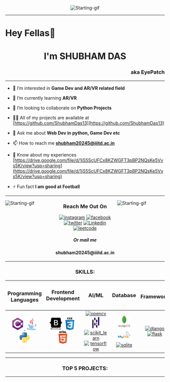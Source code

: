 <p align="center">
<img src="https://media.giphy.com/media/RbDKaczqWovIugyJmW/giphy.gif" alt="Starting-gif" width="1000" height="150"/>
</p>
<hr>
<h1 align="left">Hey Fellas👋</h1><h1 align="center"> I'm SHUBHAM DAS</h1><h3 align="right">aka EyePatch</h3>

<hr>

- 🔭 I’m interested in **Game Dev and AR/VR related field**

- 🌱 I’m currently learning **AR/VR**

- 👯 I’m looking to collaborate on **Python Projects**

- 👨‍💻 All of my projects are available at [https://github.com/ShubhamDas13](https://github.com/ShubhamDas13)

- 💬 Ask me about **Web Dev in python, Game Dev etc**

- 📫 How to reach me **shubham20245@iiitd.ac.in**

- 📄 Know about my experiences [https://drive.google.com/file/d/1jS5ScUFCx8KZWGFT3pBP2NQsKe5Vvs5K/view?usp=sharing](https://drive.google.com/file/d/1jS5ScUFCx8KZWGFT3pBP2NQsKe5Vvs5K/view?usp=sharing)

- ⚡ Fun fact **I am good at Football**

<hr>

<img src="https://media.giphy.com/media/3o7aDd4hAEcciOzcVW/giphy.gif" alt="Starting-gif" width="150" height="150" align="left"/>
<img src="https://media.giphy.com/media/3o7aDd4hAEcciOzcVW/giphy.gif" alt="Starting-gif" width="150" height="150" align="right"/>

<h3 align="center">Reach Me Out On</h3>

<p align="center"> 
    <a href="https://www.instagram.com/eyekidas/" target="_blank" rel="noreferrer"> <img src="https://media.giphy.com/media/QWpK88H1g9PtmtQly1/giphy.gif" alt="instagram" width="40" height="40"/></a>
    <a href="https://www.facebook.com/people/Shubham-Das/pfbid02wpPAuaT5Vm9gxoSELRV5whsd3Fqu7BAvs6Tz26UGkvFWxP7s6eE94RoZ47MTvvSXl/" target="_blank" rel="noreferrer"> <img src="https://media.giphy.com/media/pejyg6fy1JpoQuLQQp/giphy.gif" alt="facebook" width="40" height="40"/></a>
    <a href="https://twitter.com/EyePatch013" target="_blank" rel="noreferrer"> <img src="https://media.giphy.com/media/H508mck9ufO9q6z76O/giphy.gif" alt="twitter" width="40" height="40"/></a>
    <a href="https://www.linkedin.com/in/shubham-das-0036a2206/" target="_blank" rel="noreferrer"> <img src="https://media.giphy.com/media/HQTYdpx1yhxWpugAi2/giphy.gif" alt="Linkedin" width="40" height="40"/></a>
    <a href="https://leetcode.com/shubham20245/" target="_blank" rel="noreferrer"> <img src="https://upload.wikimedia.org/wikipedia/commons/1/19/LeetCode_logo_black.png" alt="leetcode" width="40" height="40"/> </a>
    <h5 align="center">Or mail me</h5>
    <h4 align="center" color="blue">shubham20245@iiitd.ac.in</h4></a>
</p>

<hr>

<h3 align="center">SKILLS:</h3>


| <h3>Programming Languages</h3> | <h3>Frontend Development<h3> | <h3>AI/ML<h3> |<h3>Database<h3> | <h3>Framework</h3> | <h3>Software<h3> | <h3>Game Engines<h3> |<h3>Other<h3> |
| :----------------------------: | :--------------------------: | :-----------: | :-------------: | :-----: | :---: | :---: | :---: |
| <a href="https://www.w3schools.com/cs/" target="_blank" rel="noreferrer"> <img src="https://raw.githubusercontent.com/devicons/devicon/master/icons/csharp/csharp-original.svg" alt="csharp" width="40" height="40"/> </a><a href="https://www.java.com" target="_blank" rel="noreferrer"> <img src="https://raw.githubusercontent.com/devicons/devicon/master/icons/java/java-original.svg" alt="java" width="40" height="40"/> </a> <a href="https://www.python.org" target="_blank" rel="noreferrer"> <img src="https://raw.githubusercontent.com/devicons/devicon/master/icons/python/python-original.svg" alt="python" width="40" height="40"/> </a>   | <a href="https://getbootstrap.com" target="_blank" rel="noreferrer"> <img src="https://raw.githubusercontent.com/devicons/devicon/master/icons/bootstrap/bootstrap-plain-wordmark.svg" alt="bootstrap" width="40" height="40"/> </a><a href="https://www.w3schools.com/css/" target="_blank" rel="noreferrer"> <img src="https://raw.githubusercontent.com/devicons/devicon/master/icons/css3/css3-original-wordmark.svg" alt="css3" width="40" height="40"/> </a> <a href="https://www.w3.org/html/" target="_blank" rel="noreferrer"> <img src="https://raw.githubusercontent.com/devicons/devicon/master/icons/html5/html5-original-wordmark.svg" alt="html5" width="40" height="40"/> </a>     | <a href="https://opencv.org/" target="_blank" rel="noreferrer"> <img src="https://www.vectorlogo.zone/logos/opencv/opencv-icon.svg" alt="opencv" width="40" height="40"/> </a> <a href="https://pandas.pydata.org/" target="_blank" rel="noreferrer"> <img src="https://raw.githubusercontent.com/devicons/devicon/2ae2a900d2f041da66e950e4d48052658d850630/icons/pandas/pandas-original.svg" alt="pandas" width="40" height="40"/> </a><a href="https://scikit-learn.org/" target="_blank" rel="noreferrer"> <img src="https://upload.wikimedia.org/wikipedia/commons/0/05/Scikit_learn_logo_small.svg" alt="scikit_learn" width="40" height="40"/> </a> <a href="https://www.tensorflow.org" target="_blank" rel="noreferrer"> <img src="https://www.vectorlogo.zone/logos/tensorflow/tensorflow-icon.svg" alt="tensorflow" width="40" height="40"/> </a>    | <a href="https://www.mongodb.com/" target="_blank" rel="noreferrer"> <img src="https://raw.githubusercontent.com/devicons/devicon/master/icons/mongodb/mongodb-original-wordmark.svg" alt="mongodb" width="40" height="40"/> </a> <a href="https://www.mysql.com/" target="_blank" rel="noreferrer"> <img src="https://raw.githubusercontent.com/devicons/devicon/master/icons/mysql/mysql-original-wordmark.svg" alt="mysql" width="40" height="40"/> </a> <a href="https://www.sqlite.org/" target="_blank" rel="noreferrer"> <img src="https://www.vectorlogo.zone/logos/sqlite/sqlite-icon.svg" alt="sqlite" width="40" height="40"/> </a>  | <a href="https://www.djangoproject.com/" target="_blank" rel="noreferrer"> <img src="https://cdn.worldvectorlogo.com/logos/django.svg" alt="django" width="40" height="40"/> </a> <a href="https://flask.palletsprojects.com/" target="_blank" rel="noreferrer"> <img src="https://www.vectorlogo.zone/logos/pocoo_flask/pocoo_flask-icon.svg" alt="flask" width="40" height="40"/> </a>  | <a href="https://www.figma.com/" target="_blank" rel="noreferrer"> <img src="https://www.vectorlogo.zone/logos/figma/figma-icon.svg" alt="figma" width="40" height="40"/> </a> <a href="https://www.blender.org/" target="_blank" rel="noreferrer"> <img src="https://download.blender.org/branding/community/blender_community_badge_white.svg" alt="blender" width="40" height="40"/> </a> <a href="https://www.mathworks.com/" target="_blank" rel="noreferrer"> <img src="https://upload.wikimedia.org/wikipedia/commons/2/21/Matlab_Logo.png" alt="matlab" width="40" height="40"/> </a> <a href="https://www.blender.org/" target="_blank" rel="noreferrer"> <img src="https://download.blender.org/branding/community/blender_community_badge_white.svg" alt="blender" width="40" height="40"/> </a> <a href="https://www.analog.com/en/design-center/design-tools-and-calculators/ltspice-simulator.html" target="_blank" rel="noreferrer"> <img src="https://djtnrpkvps28m.cloudfront.net/uploads/2020/11/LTSpice-logo.jpg" alt="LTSpice" width="40" height="40"/> </a> <a href="https://code.visualstudio.com" target="_blank" rel="noreferrer"> <img src="https://img.icons8.com/?size=512&id=9OGIyU8hrxW5&format=png" alt="Vscode" width="40" height="40"/> </a>   | <a href="https://unity.com/" target="_blank" rel="noreferrer"> <img src="https://www.vectorlogo.zone/logos/unity3d/unity3d-icon.svg" alt="unity" width="40" height="40"/> </a> <a href="https://unrealengine.com/" target="_blank" rel="noreferrer"> <img src="https://raw.githubusercontent.com/kenangundogan/fontisto/036b7eca71aab1bef8e6a0518f7329f13ed62f6b/icons/svg/brand/unreal-engine.svg" alt="unreal" width="40" height="40"/> </a>  | <a href="https://www.arduino.cc/" target="_blank" rel="noreferrer"> <img src="https://cdn.worldvectorlogo.com/logos/arduino-1.svg" alt="arduino" width="40" height="40"/> </a> <a href="https://git-scm.com/" target="_blank" rel="noreferrer"> <img src="https://www.vectorlogo.zone/logos/git-scm/git-scm-icon.svg" alt="git" width="40" height="40"/> </a> <a href="https://www.linux.org/" target="_blank" rel="noreferrer"> <img src="https://raw.githubusercontent.com/devicons/devicon/master/icons/linux/linux-original.svg" alt="linux" width="40" height="40"/> </a>  |


<hr>
<h3 align="center">TOP 5 PROJECTS:</h3>


<hr>

<!-- <h3 align="center">Support:</h3>

<p><img align="right" src="https://github-readme-stats.vercel.app/api/top-langs?username=shubhamdas13&show_icons=true&locale=en&layout=compact" alt="shubhamdas13" /></p>
<p><img align="left" src="https://github-readme-stats.vercel.app/api?username=ShubhamDas13&show_icons=true&hide=contribs,prs&cache_seconds=86400&theme=transparent" alt="shubhamdas13" /></p> -->
